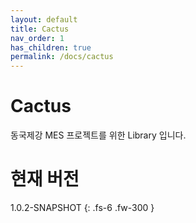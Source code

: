 ```yaml
---
layout: default
title: Cactus
nav_order: 1
has_children: true
permalink: /docs/cactus
---
```

# Cactus
동국제강 MES 프로젝트를 위한 Library 입니다.


# 현재 버전
1.0.2-SNAPSHOT
{: .fs-6 .fw-300 }
